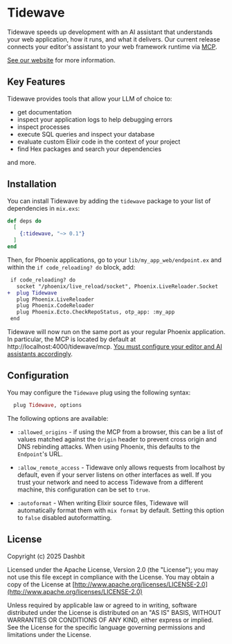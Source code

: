# Tidewave

Tidewave speeds up development with an AI assistant that understands your web application,
how it runs, and what it delivers. Our current release connects your editor's
assistant to your web framework runtime via [MCP](https://modelcontextprotocol.io/).

[See our website](https://tidewave.ai) for more information.

## Key Features

Tidewave provides tools that allow your LLM of choice to:

- get documentation
- inspect your application logs to help debugging errors
- inspect processes
- execute SQL queries and inspect your database
- evaluate custom Elixir code in the context of your project
- find Hex packages and search your dependencies

and more.

## Installation

You can install Tidewave by adding the `tidewave` package to your list of dependencies in `mix.exs`:

```elixir
def deps do
  [
    {:tidewave, "~> 0.1"}
  ]
end
```

Then, for Phoenix applications, go to your `lib/my_app_web/endpoint.ex` and within the `if code_reloading? do` block, add:

```diff
 if code_reloading? do
   socket "/phoenix/live_reload/socket", Phoenix.LiveReloader.Socket
+  plug Tidewave
   plug Phoenix.LiveReloader
   plug Phoenix.CodeReloader
   plug Phoenix.Ecto.CheckRepoStatus, otp_app: :my_app
 end
```

Tidewave will now run on the same port as your regular Phoenix application.
In particular, the MCP is located by default at http://localhost:4000/tidewave/mcp.
[You must configure your editor and AI assistants accordingly](https://hexdocs.pm/tidewave/mcp.html).

## Configuration

You may configure the `Tidewave` plug using the following syntax:

```elixir
  plug Tidewave, options
```

The following options are available:

  * `:allowed_origins` - if using the MCP from a browser, this can be a list of values matched against the `Origin` header to prevent cross origin and DNS rebinding attacks. When using Phoenix, this defaults to the `Endpoint`'s URL.

  * `:allow_remote_access` - Tidewave only allows requests from localhost by default, even if your server listens on other interfaces as well. If you trust your network and need to access Tidewave from a different machine, this configuration can be set to `true`.

  * `:autoformat` - When writing Elixir source files, Tidewave will automatically format them with `mix format` by default. Setting this option to `false` disabled autoformatting.

## License

Copyright (c) 2025 Dashbit

Licensed under the Apache License, Version 2.0 (the "License");
you may not use this file except in compliance with the License.
You may obtain a copy of the License at [http://www.apache.org/licenses/LICENSE-2.0](http://www.apache.org/licenses/LICENSE-2.0)

Unless required by applicable law or agreed to in writing, software
distributed under the License is distributed on an "AS IS" BASIS,
WITHOUT WARRANTIES OR CONDITIONS OF ANY KIND, either express or implied.
See the License for the specific language governing permissions and
limitations under the License.
